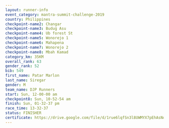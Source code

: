 ```yaml
---
layout: runner-info 
event_category: mantra-summit-challenge-2019 
country: Philippines
checkpoint-name2: Changar
checkpoint-name3: Budug Asu
checkpoint-name4: Ub forest St
checkpoint-name5: Wonorejo 1
checkpoint-name6: Mahapena
checkpoint-name7: Wonorejo 2
checkpoint-name8: Mbah Kamad
category_km: 35KM 
overall_rank: 63
gender_rank: 52
bib: 549
first_name: Patar Marlon
last_name: Siregar
gender: M
team_name: DJP Runners
start: Sun, 12-00-00 am
checkpoint8: Sun, 10-52-54 am
finish: Sun, 01-32-37 pm
race_time: 13-32-37
status: FINISHER
certificate: https://drive.google.com/file/d/1rue6lqfSn3l8UWMYX7pEhAsNooPOxGsm/view?usp=sharing
---
```

